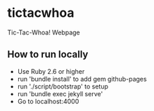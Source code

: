 # tictacwhoa
Tic-Tac-Whoa! Webpage

## How to run locally
- Use Ruby 2.6 or higher
- run 'bundle install' to add gem github-pages
- run './script/bootstrap' to setup
- run 'bundle exec jekyll serve'
- Go to localhost:4000
